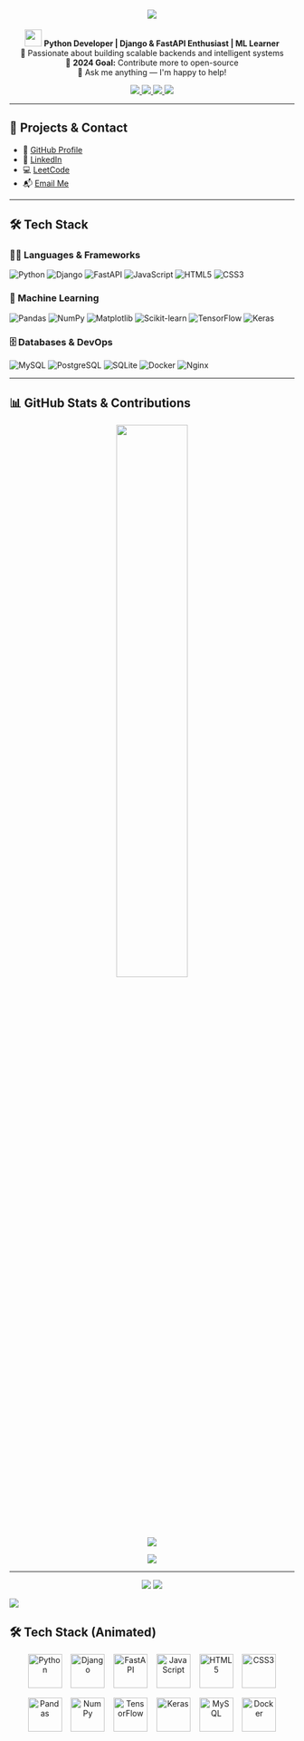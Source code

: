 <!-- Profile Header -->
<h1 align="center">
  <img src="https://readme-typing-svg.herokuapp.com/?lines=Hi+there,+I'm+Iqran+👋;Python+Developer+%7C+Django+%26+FastAPI+Fan;Machine+Learning+Explorer;Always+Learning+Something+New!&center=true&size=25" />
</h1>

<p align="center">
  <img src="https://media.giphy.com/media/hvRJCLFzcasrR4ia7z/giphy.gif" width="30"/> 
  <b>Python Developer | Django & FastAPI Enthusiast | ML Learner</b><br>
  🧠 Passionate about building scalable backends and intelligent systems<br>
  🎯 <strong>2024 Goal:</strong> Contribute more to open-source<br>
  💬 Ask me anything — I'm happy to help!<br>
</p>

<!-- Social Links -->
<p align="center">
  <a href="mailto:iqrannwl@gmail.com">
    <img src="https://img.shields.io/badge/Gmail-D14836?style=for-the-badge&logo=gmail&logoColor=white"/>
  </a>
  <a href="https://github.com/iqrannwl">
    <img src="https://img.shields.io/github/followers/iqrannwl?label=Follow&style=for-the-badge&logo=github"/>
  </a>
  <a href="https://www.linkedin.com/in/iqrannwl/">
    <img src="https://img.shields.io/badge/LinkedIn-0077B5?style=for-the-badge&logo=linkedin&logoColor=white"/>
  </a>
  <a href="https://leetcode.com/iqrannwl/">
    <img src="https://img.shields.io/badge/LeetCode-FFA116?style=for-the-badge&logo=leetcode&logoColor=white"/>
  </a>
</p>

---

<!-- Projects and Contact -->
## 🚀 Projects & Contact

- 🔗 [GitHub Profile](https://github.com/iqrannwl)
- 💼 [LinkedIn](https://www.linkedin.com/in/iqrannwl/)
- 💻 [LeetCode](https://leetcode.com/iqrannwl/)
- 📬 [Email Me](mailto:iqrannwl@gmail.com)

---

## 🛠️ Tech Stack

### 👨‍💻 Languages & Frameworks
![Python](https://img.shields.io/badge/python-3776AB?style=for-the-badge&logo=python&logoColor=white)
![Django](https://img.shields.io/badge/django-092E20?style=for-the-badge&logo=django&logoColor=white)
![FastAPI](https://img.shields.io/badge/fastapi-005571?style=for-the-badge&logo=fastapi&logoColor=white)
![JavaScript](https://img.shields.io/badge/javascript-F7DF1E?style=for-the-badge&logo=javascript&logoColor=black)
![HTML5](https://img.shields.io/badge/html5-E34F26?style=for-the-badge&logo=html5&logoColor=white)
![CSS3](https://img.shields.io/badge/css3-1572B6?style=for-the-badge&logo=css3&logoColor=white)

### 🧠 Machine Learning
![Pandas](https://img.shields.io/badge/pandas-150458?style=for-the-badge&logo=pandas&logoColor=white)
![NumPy](https://img.shields.io/badge/numpy-013243?style=for-the-badge&logo=numpy&logoColor=white)
![Matplotlib](https://img.shields.io/badge/Matplotlib-003366?style=for-the-badge&logo=matplotlib&logoColor=white)
![Scikit-learn](https://img.shields.io/badge/scikit--learn-F7931E?style=for-the-badge&logo=scikit-learn&logoColor=white)
![TensorFlow](https://img.shields.io/badge/TensorFlow-FF6F00?style=for-the-badge&logo=tensorflow&logoColor=white)
![Keras](https://img.shields.io/badge/Keras-D00000?style=for-the-badge&logo=keras&logoColor=white)

### 🗄️ Databases & DevOps
![MySQL](https://img.shields.io/badge/mysql-4479A1?style=for-the-badge&logo=mysql&logoColor=white)
![PostgreSQL](https://img.shields.io/badge/postgresql-316192?style=for-the-badge&logo=postgresql&logoColor=white)
![SQLite](https://img.shields.io/badge/sqlite-07405E?style=for-the-badge&logo=sqlite&logoColor=white)
![Docker](https://img.shields.io/badge/docker-0db7ed?style=for-the-badge&logo=docker&logoColor=white)
![Nginx](https://img.shields.io/badge/nginx-009639?style=for-the-badge&logo=nginx&logoColor=white)

---

## 📊 GitHub Stats & Contributions

<p align="center">
  <img src="https://github-readme-stats.vercel.app/api/top-langs/?username=iqrannwl&layout=compact&theme=tokyonight&hide_border=true" width="50%"/>
</p>

<p align="center">
  <img src="https://github-readme-activity-graph.vercel.app/graph?username=iqrannwl&theme=react-dark&hide_border=true" />
</p>

<p align="center">
  <img src="https://github-profile-trophy.vercel.app/?username=iqrannwl&theme=onedark&no-bg=true&no-frame=true" />
</p>

---

<!-- Footer Stats -->
<p align="center">
  <img src="https://img.shields.io/github/stars/iqrannwl?label=GitHub%20Stars&style=social" />
  <img src="https://img.shields.io/github/repos/iqrannwl?label=Public%20Repos&style=social" />
</p>

<!-- Animated Wave Footer -->
<img src="https://capsule-render.vercel.app/api?type=waving&height=150&color=gradient&section=footer" />

## 🛠️ Tech Stack (Animated)

<p align="center">
  <img src="https://cdn.jsdelivr.net/gh/devicons/devicon/icons/python/python-original.svg" height="60" alt="Python"/>
  &nbsp;&nbsp;
  <img src="https://cdn.jsdelivr.net/gh/devicons/devicon/icons/django/django-plain.svg" height="60" alt="Django"/>
  &nbsp;&nbsp;
  <img src="https://cdn.jsdelivr.net/gh/devicons/devicon/icons/fastapi/fastapi-original.svg" height="60" alt="FastAPI"/>
  &nbsp;&nbsp;
  <img src="https://cdn.jsdelivr.net/gh/devicons/devicon/icons/javascript/javascript-original.svg" height="60" alt="JavaScript"/>
  &nbsp;&nbsp;
  <img src="https://cdn.jsdelivr.net/gh/devicons/devicon/icons/html5/html5-original.svg" height="60" alt="HTML5"/>
  &nbsp;&nbsp;
  <img src="https://cdn.jsdelivr.net/gh/devicons/devicon/icons/css3/css3-original.svg" height="60" alt="CSS3"/>
</p>

<p align="center">
  <img src="https://cdn.jsdelivr.net/gh/devicons/devicon/icons/pandas/pandas-original.svg" height="60" alt="Pandas"/>
  &nbsp;&nbsp;
  <img src="https://cdn.jsdelivr.net/gh/devicons/devicon/icons/numpy/numpy-original.svg" height="60" alt="NumPy"/>
  &nbsp;&nbsp;
  <img src="https://cdn.jsdelivr.net/gh/devicons/devicon/icons/tensorflow/tensorflow-original.svg" height="60" alt="TensorFlow"/>
  &nbsp;&nbsp;
  <img src="https://cdn.jsdelivr.net/gh/devicons/devicon/icons/keras/keras-original.svg" height="60" alt="Keras"/>
  &nbsp;&nbsp;
  <img src="https://cdn.jsdelivr.net/gh/devicons/devicon/icons/mysql/mysql-original.svg" height="60" alt="MySQL"/>
  &nbsp;&nbsp;
  <img src="https://cdn.jsdelivr.net/gh/devicons/devicon/icons/docker/docker-original.svg" height="60" alt="Docker"/>
</p>

